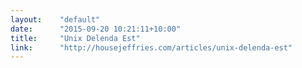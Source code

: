 ```yaml
---
layout:    "default"
date:      "2015-09-20 10:21:11+10:00"
title:     "Unix Delenda Est"
link:      "http://housejeffries.com/articles/unix-delenda-est"
---
```

